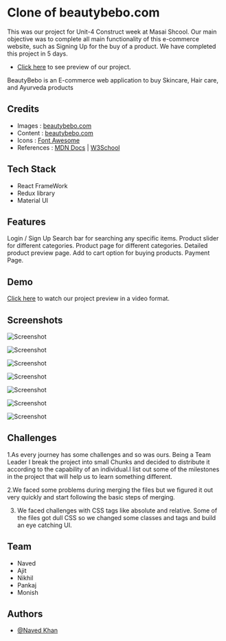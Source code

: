 # Clone of beautybebo.com

This was our project for Unit-4 Construct week at Masai Shcool.
Our main objective was to complete all main functionality of this e-commerce website, such as Signing Up for the buy of a product. We have completed this project in 5 days.

- [Click here](https://gleaming-hotteok-a2ad5e.netlify.app/) to see preview of our project.

BeautyBebo is an E-commerce web application to buy Skincare, Hair care, and Ayurveda products 
## Credits

- Images : [beautybebo.com](https://www.beautybebo.com/)
- Content : [beautybebo.com](https://www.beautybebo.com/)
- Icons : [Font Awesome](https://fontawesome.com/)
- References : [MDN Docs](https://developer.mozilla.org/en-US/) | [W3School](https://www.w3schools.com/)

## Tech Stack

- React FrameWork
- Redux library
- Material UI

## Features

Login / Sign Up
Search bar for searching any specific items.
Product slider for different categories.
Product page for different categories.
Detailed product preview page.
Add to cart option for buying products.
Payment Page.

## Demo

[Click here](https://drive.google.com/file/d/1Iesjq6OhwqdUDsqDUe717yf6u6BYV6iN/view?usp=sharing) to watch our project preview in a video format.

## Screenshots

![Screenshot ](https://miro.medium.com/max/1400/1*nKo1RDyuns1PNpVhrn6Rkw.png)

![Screenshot ](https://miro.medium.com/max/1400/1*-0FUjpm0CTqB6cHOooQVIw.png)

![Screenshot](https://miro.medium.com/max/1400/1*JlAp03MlVbDkPjV5nTDQtQ.png)

![Screenshot](https://miro.medium.com/max/1400/1*JlAp03MlVbDkPjV5nTDQtQ.png)

![Screenshot ](https://miro.medium.com/max/1400/1*o1CDSMINnFfchpWnhGWEVQ.png)

![Screenshot](https://miro.medium.com/max/1400/1*uKRZ70IyY8qjJhR1mozj9w.png)

![Screenshot](https://miro.medium.com/max/1400/1*UH8xF0EZnuU9DdxemJ51EA.png)

## Challenges

1.As every journey has some challenges and so was ours. Being a Team Leader I break the project into small Chunks and decided to distribute it according to the capability of an individual.I list out some of the milestones in the project that will help us to learn something different.


2.We faced some problems during merging the files but we figured it out very quickly and start following the basic steps of merging.


3. We faced challenges with CSS tags like absolute and relative. Some of the files got dull CSS so we changed some classes and tags and build an eye catching UI.

## Team

- Naved 
- Ajit
- Nikhil
- Pankaj
- Monish

## Authors

- [@Naved Khan](https://github.com/Navedphysicist/BeautyBebo)
